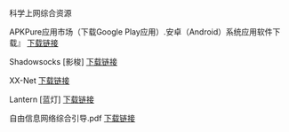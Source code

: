科学上网综合资源

APKPure应用市场（下载Google Play应用）.安卓（Android）系统应用软件下载』 [下载链接](https://github.com/Download-Mirrors/Backups/blob/master/APKPure.md) 

Shadowsocks [影梭]  [下载链接](https://github.com/Download-Mirrors/Backups/blob/master/Shadowsocks.md)

XX-Net [下载链接](https://github.com/Download-Mirrors/Backups/blob/master/XX-Net.md)

Lantern [蓝灯]  [下载链接](https://github.com/Download-Mirrors/Backups/blob/master/Lantern.md)

自由信息网络综合引导.pdf [下载链接](https://coding.net/u/Download-Mirrors/p/Documentation/git/raw/master/%25E8%2587%25AA%25E7%2594%25B1%25E4%25BF%25A1%25E6%2581%25AF%25E7%25BD%2591%25E7%25BB%259C%25E7%25BB%25BC%25E5%2590%2588%25E5%25BC%2595%25E5%25AF%25BC.pdf)
